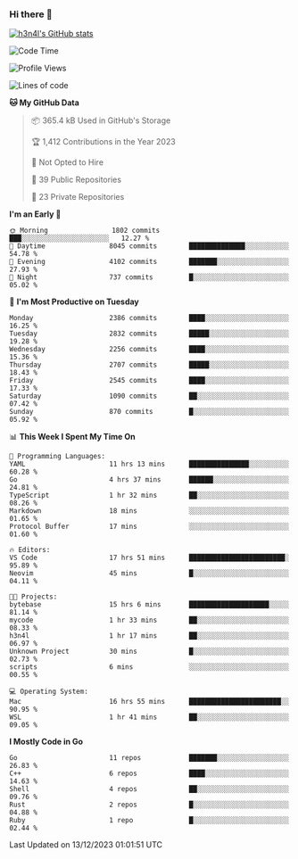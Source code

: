 ### Hi there 👋

[![h3n4l's GitHub stats](https://github-readme-stats.vercel.app/api?username=h3n4l&count_private=true&show_icons=true&theme=radical)](https://github.com/h3n4l/github-readme-stats)

<!--START_SECTION:waka-->
![Code Time](http://img.shields.io/badge/Code%20Time-1%2C774%20hrs%2057%20mins-blue)

![Profile Views](http://img.shields.io/badge/Profile%20Views-0-blue)

![Lines of code](https://img.shields.io/badge/From%20Hello%20World%20I%27ve%20Written-3.9%20million%20lines%20of%20code-blue)

**🐱 My GitHub Data** 

> 📦 365.4 kB Used in GitHub's Storage 
 > 
> 🏆 1,412 Contributions in the Year 2023
 > 
> 🚫 Not Opted to Hire
 > 
> 📜 39 Public Repositories 
 > 
> 🔑 23 Private Repositories 
 > 
**I'm an Early 🐤** 

```text
🌞 Morning                1802 commits        ███░░░░░░░░░░░░░░░░░░░░░░   12.27 % 
🌆 Daytime                8045 commits        ██████████████░░░░░░░░░░░   54.78 % 
🌃 Evening                4102 commits        ███████░░░░░░░░░░░░░░░░░░   27.93 % 
🌙 Night                  737 commits         █░░░░░░░░░░░░░░░░░░░░░░░░   05.02 % 
```
📅 **I'm Most Productive on Tuesday** 

```text
Monday                   2386 commits        ████░░░░░░░░░░░░░░░░░░░░░   16.25 % 
Tuesday                  2832 commits        █████░░░░░░░░░░░░░░░░░░░░   19.28 % 
Wednesday                2256 commits        ████░░░░░░░░░░░░░░░░░░░░░   15.36 % 
Thursday                 2707 commits        █████░░░░░░░░░░░░░░░░░░░░   18.43 % 
Friday                   2545 commits        ████░░░░░░░░░░░░░░░░░░░░░   17.33 % 
Saturday                 1090 commits        ██░░░░░░░░░░░░░░░░░░░░░░░   07.42 % 
Sunday                   870 commits         █░░░░░░░░░░░░░░░░░░░░░░░░   05.92 % 
```


📊 **This Week I Spent My Time On** 

```text
💬 Programming Languages: 
YAML                     11 hrs 13 mins      ███████████████░░░░░░░░░░   60.28 % 
Go                       4 hrs 37 mins       ██████░░░░░░░░░░░░░░░░░░░   24.81 % 
TypeScript               1 hr 32 mins        ██░░░░░░░░░░░░░░░░░░░░░░░   08.26 % 
Markdown                 18 mins             ░░░░░░░░░░░░░░░░░░░░░░░░░   01.65 % 
Protocol Buffer          17 mins             ░░░░░░░░░░░░░░░░░░░░░░░░░   01.60 % 

🔥 Editors: 
VS Code                  17 hrs 51 mins      ████████████████████████░   95.89 % 
Neovim                   45 mins             █░░░░░░░░░░░░░░░░░░░░░░░░   04.11 % 

🐱‍💻 Projects: 
bytebase                 15 hrs 6 mins       ████████████████████░░░░░   81.14 % 
mycode                   1 hr 33 mins        ██░░░░░░░░░░░░░░░░░░░░░░░   08.33 % 
h3n4l                    1 hr 17 mins        ██░░░░░░░░░░░░░░░░░░░░░░░   06.97 % 
Unknown Project          30 mins             █░░░░░░░░░░░░░░░░░░░░░░░░   02.73 % 
scripts                  6 mins              ░░░░░░░░░░░░░░░░░░░░░░░░░   00.55 % 

💻 Operating System: 
Mac                      16 hrs 55 mins      ███████████████████████░░   90.95 % 
WSL                      1 hr 41 mins        ██░░░░░░░░░░░░░░░░░░░░░░░   09.05 % 
```

**I Mostly Code in Go** 

```text
Go                       11 repos            ███████░░░░░░░░░░░░░░░░░░   26.83 % 
C++                      6 repos             ████░░░░░░░░░░░░░░░░░░░░░   14.63 % 
Shell                    4 repos             ██░░░░░░░░░░░░░░░░░░░░░░░   09.76 % 
Rust                     2 repos             █░░░░░░░░░░░░░░░░░░░░░░░░   04.88 % 
Ruby                     1 repo              █░░░░░░░░░░░░░░░░░░░░░░░░   02.44 % 
```




 Last Updated on 13/12/2023 01:01:51 UTC
<!--END_SECTION:waka-->

